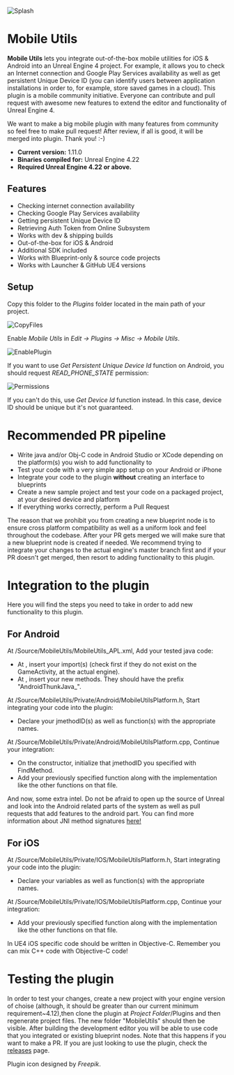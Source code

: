 ![Splash](Resources/Splash.png)

# Mobile Utils

**Mobile Utils** lets you integrate out-of-the-box mobile utilities for iOS & Android into an Unreal Engine 4 project. For example, it allows you to check an Internet connection and Google Play Services availability as well as get persistent Unique Device ID (you can identify users between application installations in order to, for example, store saved games in a cloud). This plugin is a mobile community initiative. Everyone can contribute and pull request with awesome new features to extend the editor and functionality of Unreal Engine 4.

We want to make a big mobile plugin with many features from community so feel free to make pull request! After review, if all is good, it will be merged into plugin. Thank you! :-)

* **Current version:** 1.11.0
* **Binaries compiled for:** Unreal Engine 4.22
* **Required Unreal Engine 4.22 or above.**

## Features
* Checking internet connection availability
* Checking Google Play Services availability
* Getting persistent Unique Device ID
* Retrieving Auth Token from Online Subsystem
* Works with dev & shipping builds
* Out-of-the-box for iOS & Android
* Additional SDK included
* Works with Blueprint-only & source code projects
* Works with Launcher & GitHub UE4 versions

## Setup
Copy this folder to the *Plugins* folder located in the main path of your project.

![CopyFiles](Resources/CopyFiles.png)

Enable *Mobile Utils* in *Edit -> Plugins -> Misc -> Mobile Utils*.

![EnablePlugin](Resources/EnablePlugin.png)

If you want to use *Get Persistent Unique Device Id* function on Android, you should request *READ_PHONE_STATE* permission:

![Permissions](Resources/Permissions.png)

If you can't do this, use *Get Device Id* function instead. In this case, device ID should be unique but it's not guaranteed.

# Recommended PR pipeline
* Write java and/or Obj-C code in Android Studio or XCode depending on the platform(s) you wish to add functionality to
* Test your code with a very simple app setup on your Android or iPhone
* Integrate your code to the plugin **without** creating an interface to blueprints
* Create a new sample project and test your code on a packaged project, at your desired device and platform
* If everything works correctly, perform a Pull Request
 
The reason that we prohibit you from creating a new blueprint node is to ensure cross platform compatibility as well as a uniform look and feel throughout the codebase. After your PR gets merged we will make sure that a new blueprint node is created if needed. We recommend trying to integrate your changes to the actual engine's master branch first and if your PR doesn't get merged, then resort to adding functionality to this plugin.

# Integration to the plugin
Here you will find the steps you need to take in order to add new functionality to this plugin.

## For Android
At /Source/MobileUtils/MobileUtils_APL.xml,
Add your tested java code:

* At <gameActivityImportAdditions>
		<insert>,
		insert your import(s) (check first if they do not exist on the GameActivity, at the actual engine).
* At <gameActivityClassAdditions>
		 <insert>,
		 insert your new methods. They should have the prefix "AndroidThunkJava_".

At /Source/MobileUtils/Private/Android/MobileUtilsPlatform.h,
Start integrating your code into the plugin:

* Declare your jmethodID(s) as well as function(s) with the appropriate names.

At /Source/MobileUtils/Private/Android/MobileUtilsPlatform.cpp,
Continue your integration:
* On the constructor, initialize that jmethodID you specified with FindMethod.
* Add your previously specified function along with the implementation like the other functions on that file.

And now, some extra intel. Do not be afraid to open up the source of Unreal and look into the Android related parts of the system as well as pull requests that add features to the android part. You can find more information about JNI method signatures [here!](http://www.rgagnon.com/javadetails/java-0286.html)

## For iOS
At /Source/MobileUtils/Private/IOS/MobileUtilsPlatform.h,
Start integrating your code into the plugin:

* Declare your variables as well as function(s) with the appropriate names.

At /Source/MobileUtils/Private/IOS/MobileUtilsPlatform.cpp,
Continue your integration:
* Add your previously specified function along with the implementation like the other functions on that file.

In UE4 iOS specific code should be written in Objective-C. Remember you can mix C++ code with Objective-C code!

# Testing the plugin
In order to test your changes, create a new project with your engine version of choise (although, it should be greater than our current minimum requirement~4.12),then clone the plugin at *Project Folder*/Plugins and then regenerate project files. The new folder "MobileUtils" should then be visible. After building the development editor you will be able to use code that you integrated or existing blueprint nodes. Note that this happens if you want to make a PR. If you are just looking to use the plugin, check the [releases](https://github.com/gameDNAstudio/MobileUtils/releases) page.

Plugin icon designed by _Freepik_.

